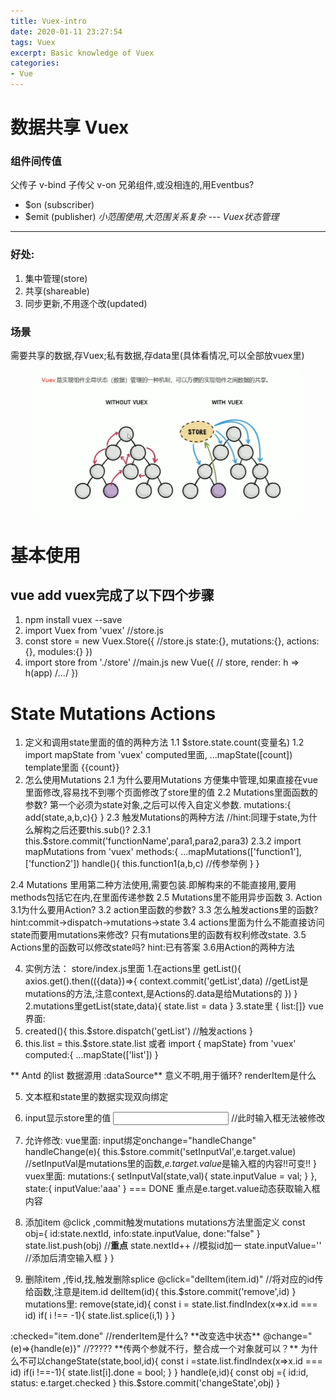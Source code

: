 ```yaml
---
title: Vuex-intro
date: 2020-01-11 23:27:54
tags: Vuex
excerpt: Basic knowledge of Vuex
categories:
- Vue
---
```

# 数据共享 Vuex
### 组件间传值
父传子 v-bind
子传父 v-on
兄弟组件,或没相连的,用Eventbus?
- $on (subscriber)
- $emit (publisher)
*小范围使用,大范围关系复杂 --- Vuex状态管理*
---
### 好处:
1. 集中管理(store)
2. 共享(shareable)
3. 同步更新,不用逐个改(updated)
### 场景
需要共享的数据,存Vuex;私有数据,存data里(具体看情况,可以全部放vuex里)
<figure>
    <img src="fig1.png" width="650" alt="Interpreting a script to execute it" align="center">
</figure>

# 基本使用
## vue add vuex完成了以下四个步骤
1. npm install vuex --save
2. import Vuex from 'vuex'     //store.js
3. const store = new Vuex.Store({     //store.js
    state:{},
    mutations:{},
    actions:{},
    modules:{}
})
4. import store from './store'       //main.js
new Vue({          //
    store,
    render: h => h(app)
    /*...*/
})

# State Mutations Actions
1. 定义和调用state里面的值的两种方法
  1.1 $store.state.count(变量名)
  1.2 import mapState from 'vuex'
     computed里面,
     ...mapState([count])  
     template里面
     {{count}}   
2. 怎么使用Mutations
  2.1 为什么要用Mutations
  方便集中管理,如果直接在vue里面修改,容易找不到哪个页面修改了store里的值
  2.2 Mutations里面函数的参数?
  第一个必须为state对象,之后可以传入自定义参数. 
  mutations:{
    add(state,a,b,c){}
  }
  2.3 触发Mutations的两种方法  //hint:同理于state,为什么解构之后还要this.sub()?
  2.3.1 this.$store.commit('functionName',para1,para2,para3)
  2.3.2 import mapMutations from 'vuex'
        methods:{
          ...mapMutations(['function1'],['function2'])
          handle(){
            this.function1(a,b,c)     //传参举例
          }
        }
        
  2.4 Mutations 里用第二种方法使用,需要包装.即解构来的不能直接用,要用methods包括它在内,在里面传递参数
  2.5 Mutations里不能用异步函数
3. Action
  3.1为什么要用Action?
  3.2 action里函数的参数?
  3.3 怎么触发actions里的函数?  hint:commit->dispatch->mutations->state
  3.4 actions里面为什么不能直接访问state而要用mutations来修改?
  只有mutations里的函数有权利修改state.
  3.5 Actions里的函数可以修改state吗? hint:已有答案
  3.6用Action的两种方法

4. 实例方法：
store/index.js里面
  1.在actions里
  getList(){
    axios.get().then(({data})=>{
    context.commit('getList',data)  //getList是mutations的方法,注意context,是Actions的.data是给Mutations的
  })
  }
  2.mutations里getList(state,data){
    state.list = data
  }
  3.state里 { list:[]}
vue界面:
  1. created(){
    this.$store.dispatch('getList')   //触发actions
  }
  2. this.list = this.$store.state.list
  或者 import { mapState} from 'vuex'
      computed:{
        ...mapState(['list'])
      }

** Antd 的list 数据源用 :dataSource**
  <a-list-item slot="renderItem" slot-scope="item">
  意义不明,用于循环? renderItem是什么

5. 文本框和state里的数据实现双向绑定
 1. input显示store里的值
  <input :value="$store.state.inputValue">    //此时输入框无法被修改
 2. 允许修改:
 vue里面:
 input绑定onchange="handleChange"
 handleChange(e){
   this.$store.commit('setInputVal',e.target.value)       //setInputVal是mutations里的函数,*e.target.value*是输入框的内容!!可变!!
 }
 vuex里面:
 mutations:{
   setInputVal(state,val){
     state.inputValue = val;
   }
 },
 state:{
   inputValue:'aaa'
 }
 ===
 DONE
 重点是e.target.value动态获取输入框内容

6. 添加item
@click ,commit触发mutations
mutations方法里面定义
const obj={
        id:state.nextId,
        info:state.inputValue,
        done:"false"
      }
      state.list.push(obj)       //**重点**
      state.nextId++         //模拟id加一
      state.inputValue=''    //添加后清空输入框
    }
}

7. 删除item ,传id,找,触发删除splice
@click="delItem(item.id)"      //将对应的id传给函数,注意是item.id
delItem(id){
  this.$store.commit('remove',id)
}
mutations里:
remove(state,id){
  const i = state.list.findIndex(x=>x.id === id)
  if( i !== -1){
    state.list.splice(i,1)
  }
}
<a-list-item slot="renderItem" slot-scope="item">
:checked="item.done"  //renderItem是什么?
**改变选中状态**
@change="(e)=>{handle(e)}"     //?????
**传两个参就不行，整合成一个对象就可以？**
为什么不可以changeState(state,bool,id){
const i =state.list.findIndex(x=>x.id === id)
      if(i !==-1){
        state.list[i].done = bool;
    }
}
handle(e,id){
      const obj ={
        id:id,
        status: e.target.checked
      }
      this.$store.commit('changeState',obj)
    }




